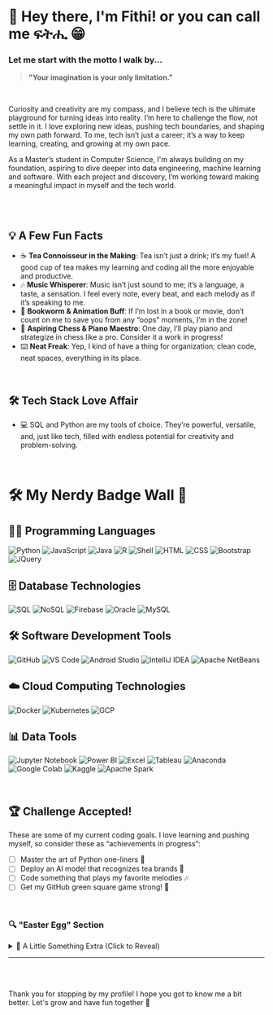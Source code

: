 # 👋 Hey there, I'm Fithi! or you can call me ፍትሒ 😁

### Let me start with the motto I walk by...
> **"Your imagination is your only limitation."**
<br>

Curiosity and creativity are my compass, and I believe tech is the ultimate playground for turning ideas into reality. I’m here to challenge the flow, not settle in it. I love exploring new ideas, pushing tech boundaries, and shaping my own path forward. To me, tech isn’t just a career; it’s a way to keep learning, creating, and growing at my own pace.

As a Master’s student in Computer Science, I'm always building on my foundation, aspiring to dive deeper into data engineering, machine learning and software. With each project and discovery, I’m working toward making a meaningful impact in myself and the tech world.

<br>
<br>

## 💡 A Few Fun Facts
- ☕ **Tea Connoisseur in the Making**: Tea isn’t just a drink; it’s my fuel! A good cup of tea makes my learning and coding all the more enjoyable and productive. 
- 🎶 **Music Whisperer**: Music isn’t just sound to me; it’s a language, a taste, a sensation. I feel every note, every beat, and each melody as if it’s speaking to me.  
- 📖 **Bookworm & Animation Buff**: If I’m lost in a book or movie, don’t count on me to save you from any “oops” moments, I’m in the zone!
- 🎹 **Aspiring Chess & Piano Maestro**: One day, I’ll play piano and strategize in chess like a pro. Consider it a work in progress!
- ⌨️ **Neat Freak**: Yep, I kind of have a thing for organization; clean code, neat spaces, everything in its place.
<br>

## 🛠 Tech Stack Love Affair
- 💻 SQL and Python are my tools of choice. They’re powerful, versatile, and, just like tech, filled with endless potential for creativity and problem-solving.
<br>

# 🛠 My Nerdy Badge Wall 👾

## 👨‍💻 Programming Languages
![Python](https://img.shields.io/badge/Python-3776AB?style=for-the-badge&logo=python&logoColor=white)
![JavaScript](https://img.shields.io/badge/JavaScript-F7DF1E?style=for-the-badge&logo=javascript&logoColor=black)
![Java](https://img.shields.io/badge/Java-007396?style=for-the-badge&logo=java&logoColor=white)
![R](https://img.shields.io/badge/R-276DC3?style=for-the-badge&logo=r&logoColor=white)
![Shell](https://img.shields.io/badge/Shell_Scripting-4EAA25?style=for-the-badge&logo=gnu-bash&logoColor=white)
![HTML](https://img.shields.io/badge/HTML-E34F26?style=for-the-badge&logo=html5&logoColor=white)
![CSS](https://img.shields.io/badge/CSS-1572B6?style=for-the-badge&logo=css3&logoColor=white)
![Bootstrap](https://img.shields.io/badge/Bootstrap-7952B3?style=for-the-badge&logo=bootstrap&logoColor=white)
![JQuery](https://img.shields.io/badge/JQuery-0769AD?style=for-the-badge&logo=jquery&logoColor=white)

## 🗄️ Database Technologies
![SQL](https://img.shields.io/badge/SQL-00599C?style=for-the-badge&logo=postgresql&logoColor=white)
![NoSQL](https://img.shields.io/badge/NoSQL-4EA94B?style=for-the-badge&logo=mongodb&logoColor=white)
![Firebase](https://img.shields.io/badge/Firebase-FFCA28?style=for-the-badge&logo=firebase&logoColor=black)
![Oracle](https://img.shields.io/badge/Oracle-F80000?style=for-the-badge&logo=oracle&logoColor=white)
![MySQL](https://img.shields.io/badge/MySQL-4479A1?style=for-the-badge&logo=mysql&logoColor=white)

## 🛠️ Software Development Tools
![GitHub](https://img.shields.io/badge/GitHub-181717?style=for-the-badge&logo=github&logoColor=white)
![VS Code](https://img.shields.io/badge/VS_Code-007ACC?style=for-the-badge&logo=visual-studio-code&logoColor=white)
![Android Studio](https://img.shields.io/badge/Android_Studio-3DDC84?style=for-the-badge&logo=android-studio&logoColor=white)
![IntelliJ IDEA](https://img.shields.io/badge/IntelliJ-000000?style=for-the-badge&logo=intellij-idea&logoColor=white)
![Apache NetBeans](https://img.shields.io/badge/Apache_NetBeans-1B6AC6?style=for-the-badge&logo=apachenetbeanside&logoColor=white)

## ☁️ Cloud Computing Technologies
![Docker](https://img.shields.io/badge/Docker-2496ED?style=for-the-badge&logo=docker&logoColor=white)
![Kubernetes](https://img.shields.io/badge/Kubernetes-326CE5?style=for-the-badge&logo=kubernetes&logoColor=white)
![GCP](https://img.shields.io/badge/Google_Cloud_Platform-4285F4?style=for-the-badge&logo=gcp&logoColor=white)

## 📊 Data Tools
![Jupyter Notebook](https://img.shields.io/badge/Jupyter-FA6E3A?style=for-the-badge&logo=jupyter&logoColor=white)
![Power BI](https://img.shields.io/badge/Power_BI-F2C811?style=for-the-badge&logo=power-bi&logoColor=black)
![Excel](https://img.shields.io/badge/Excel-217346?style=for-the-badge&logo=microsoft-excel&logoColor=white)
![Tableau](https://img.shields.io/badge/Tableau-E97627?style=for-the-badge&logo=tableau&logoColor=white)
![Anaconda](https://img.shields.io/badge/Anaconda-44A833?style=for-the-badge&logo=anaconda&logoColor=white)
![Google Colab](https://img.shields.io/badge/Google_Colab-F9AB00?style=for-the-badge&logo=google-colab&logoColor=white)
![Kaggle](https://img.shields.io/badge/Kaggle-20BEFF?style=for-the-badge&logo=kaggle&logoColor=white)
![Apache Spark](https://img.shields.io/badge/Apache_Spark-E25A1C?style=for-the-badge&logo=apachespark&logoColor=white)

<br>

## 🏆 Challenge Accepted!
These are some of my current coding goals. I love learning and pushing myself, so consider these as “achievements in progress”:

- [ ] Master the art of Python one-liners 🐍  
- [ ] Deploy an AI model that recognizes tea brands 🍃  
- [ ] Code something that plays my favorite melodies 🎶  
- [ ] Get my GitHub green square game strong! 💪

<br>

### 🔍 "Easter Egg" Section
<details>
  <summary>🧐 A Little Something Extra (Click to Reveal)</summary>
  
  Did you hear about the SQL query and the machine learning model who started working together? The SQL query kept joining tables, and the model kept finding patterns, until they realized they'd created the perfect relationship… but then someone shouted, "Overfitting alert!"

  Now you know what I am interested in 😉
  That’s pretty much my approach too: always connecting the dots, finding relationships, and digging into data! 
  
</details>

---
<br>
<br>

Thank you for stopping by my profile! I hope you got to know me a bit better. Let's grow and have fun together 🚀
